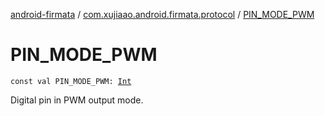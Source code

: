 [android-firmata](../index.md) / [com.xujiaao.android.firmata.protocol](index.md) / [PIN_MODE_PWM](./-p-i-n_-m-o-d-e_-p-w-m.md)

# PIN_MODE_PWM

`const val PIN_MODE_PWM: `[`Int`](https://kotlinlang.org/api/latest/jvm/stdlib/kotlin/-int/index.html)

Digital pin in PWM output mode.

